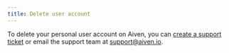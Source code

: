 ```yaml
---
title: Delete user account
---
```


To delete your personal user account on Aiven, you can
[create a support ticket](/docs/platform/howto/project-support-center) or email the support team at [support@aiven.io](mailto:support@aiven.io).
